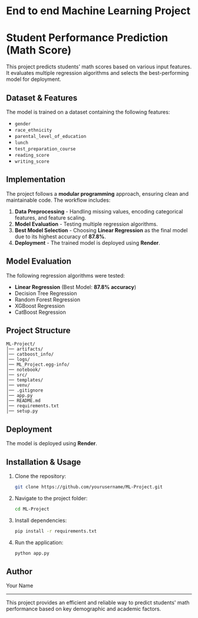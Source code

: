 # End to end Machine Learning Project

# Student Performance Prediction (Math Score)

This project predicts students' math scores based on various input features. It evaluates multiple regression algorithms and selects the best-performing model for deployment.

## Dataset & Features
The model is trained on a dataset containing the following features:
- `gender`
- `race_ethnicity`
- `parental_level_of_education`
- `lunch`
- `test_preparation_course`
- `reading_score`
- `writing_score`

## Implementation
The project follows a **modular programming** approach, ensuring clean and maintainable code. The workflow includes:
1. **Data Preprocessing** - Handling missing values, encoding categorical features, and feature scaling.
2. **Model Evaluation** - Testing multiple regression algorithms.
3. **Best Model Selection** - Choosing **Linear Regression** as the final model due to its highest accuracy of **87.8%**.
4. **Deployment** - The trained model is deployed using **Render**.

## Model Evaluation
The following regression algorithms were tested:
- **Linear Regression** (Best Model: **87.8% accuracy**)
- Decision Tree Regression
- Random Forest Regression
- XGBoost Regression
- CatBoost Regression

## Project Structure
```
ML-Project/
│── artifacts/
│── catboost_info/
│── logs/
│── ML_Project.egg-info/
│── notebook/
│── src/
│── templates/
│── venv/
│── .gitignore
│── app.py
│── README.md
│── requirements.txt
│── setup.py
```

## Deployment
The model is deployed using **Render**.

## Installation & Usage
1. Clone the repository:
   ```sh
   git clone https://github.com/yourusername/ML-Project.git
   ```
2. Navigate to the project folder:
   ```sh
   cd ML-Project
   ```
3. Install dependencies:
   ```sh
   pip install -r requirements.txt
   ```
4. Run the application:
   ```sh
   python app.py
   ```

## Author
Your Name

---
This project provides an efficient and reliable way to predict students' math performance based on key demographic and academic factors.


